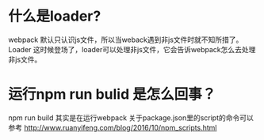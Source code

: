 # 什么是loader?
webpack 默认只认识js文件，所以当weback遇到非js文件时就不知所措了。
Loader 这时候登场了，loader可以处理非js文件，它会告诉webpack怎么去处理非js文件。

# 运行npm run bulid 是怎么回事？
npm run build 其实是在运行webpack 
关于package.json里的script的命令可以参考 http://www.ruanyifeng.com/blog/2016/10/npm_scripts.html

